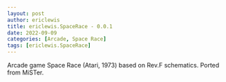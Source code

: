 ```yaml
---
layout: post
author: ericlewis
title: ericlewis.SpaceRace - 0.0.1
date: 2022-09-09
categories: [Arcade, Space Race]
tags: [ericlewis.SpaceRace]
---
```

Arcade game Space Race (Atari, 1973) based on Rev.F schematics. Ported from MiSTer.
